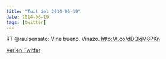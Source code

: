 ```yaml
---
title: "Tuit del 2014-06-19"
date: 2014-06-19
tags: [twitter]
---
```


RT @raulsensato: Vine bueno. Vinazo. http://t.co/dDQkjM8PKn



[Ver en Twitter](https://twitter.com/i/web/status/479547528602718208)
